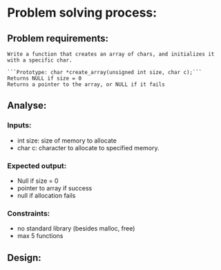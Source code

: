 # Problem solving process:
## Problem requirements:
	Write a function that creates an array of chars, and initializes it with a specific char.

    ```Prototype: char *create_array(unsigned int size, char c);```
    Returns NULL if size = 0
    Returns a pointer to the array, or NULL if it fails

## Analyse: 
### Inputs:
- int size: size of memory to allocate
- char c: character to allocate to specified memory.

### Expected output:
- Null if size = 0
- pointer to array if success
- null if allocation fails

### Constraints:
- no standard library (besides malloc, free)
- max 5 functions

## Design:
